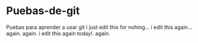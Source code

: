 # Puebas-de-git
Puebas para aprender a usar git
i just edit this for nohing... i edit this again...
again.
again.
i edit this again today!.
again.
